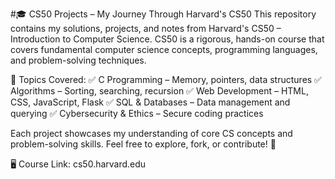#🎓 CS50 Projects – My Journey Through Harvard's CS50
This repository contains my solutions, projects, and notes from Harvard's CS50 – Introduction to Computer Science. CS50 is a rigorous, hands-on course that covers fundamental computer science concepts, programming languages, and problem-solving techniques.

📌 Topics Covered:
✅ C Programming – Memory, pointers, data structures
✅ Algorithms – Sorting, searching, recursion
✅ Web Development – HTML, CSS, JavaScript, Flask
✅ SQL & Databases – Data management and querying
✅ Cybersecurity & Ethics – Secure coding practices

Each project showcases my understanding of core CS concepts and problem-solving skills. Feel free to explore, fork, or contribute! 🚀

🖥 Course Link: cs50.harvard.edu
